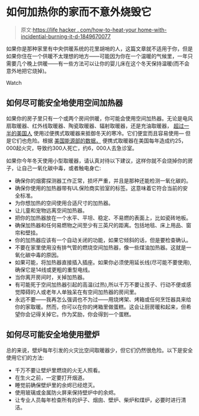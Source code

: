 # 如何加热你的家而不意外烧毁它

> 原文:[https://life hacker . com/how-to-heat-your home-with-incidential-burning-it-d-1849670077](https://lifehacker.com/how-to-heat-your-home-without-accidentally-burning-it-d-1849670077)

如果你是那种家里有中央供暖系统的花里胡哨的人，这篇文章就不适用于你，但是如果你住在一个供暖不太理想的地方——可能因为你在一个温暖的气候里，一年只需要几个晚上供暖——有一些方法可以让你的婴儿床在这个冬天保持温暖(而不会意外地把它烧掉)。

Watch

## **如何尽可能安全地使用空间加热器**

如果你的房子里只有一个或两个房间供暖，你可能会使用空间加热器。无论是电风扇取暖器、红外线取暖器、陶瓷取暖器、辐射取暖器，还是充油取暖器， [超过一半的美国人](https://www.redcross.org/about-us/news-and-events/news/2022/how-to-heat-your-home-safely.html) 使用过便携式取暖器来抵御冬天的寒冷。它们便宜而且容易使用— 但是它们也危险。根据 [美国能源部的数据，](https://www.energy.gov/energysaver/small-space-heaters) 便携式取暖器在美国每年造成约25，000起火灾，导致约300人死亡，约6，000人去急诊室。

如果你今年冬天使用小型取暖器，请认真对待以下建议，这样你就不会烧掉你的房子，让自己一氧化碳中毒，或者触电身亡:

*   确保你的烟雾探测器工作正常，损坏严重，并且是那种还能检测一氧化碳的。
*   确保你使用的加热器带有UL保险商实验室的标签。这意味着它符合当前的安全标准。
*   为你想加热的空间使用合适尺寸的加热器。
*   让儿童和宠物远离空间加热器。
*   把你的加热器放在一个水平、平坦、稳定、不易燃的表面上，比如瓷砖地板。
*   确保加热器和任何易燃物之间至少有三英尺的距离。包括地毯、床上用品、窗帘和壁挂。
*   你的加热器应该有一个自动关闭的功能，如果它倾斜的话，但是要检查确认。
*   不要在家里使用没有排气管的燃烧空间加热器，像一些煤油加热器。这就是一氧化碳中毒的原因。
*   如果可能，将加热器直接插入插座。如果你必须使用延长线(尽可能不要使用),确保它是14线或更粗的重型电线。
*   当你离开房间时，关掉加热器。
*   有可能死于空间加热器引起的高温(过热),所以千万不要让孩子、行动不便或感觉障碍的人或老年人单独呆在有空间加热器的房间里。
*   永远不要——我再怎么强调也不为过——用烧烤架、烤箱或任何烹饪器具来给你的家取暖。然而，你可以在你的烤箱里做蛋糕。这会让厨房暖和起来，但希望你会记得关掉它。作为奖励，你会得到一个蛋糕。

## **如何尽可能安全地使用壁炉**

总的来说，壁炉每年引发的火灾比空间取暖器少，但它们仍然很危险。以下是安全使用它们的方法:

*   千万不要让壁炉里燃烧的火无人照看。
*   在生火之前，一定要打开烟道。
*   睡觉前确保壁炉里的余烬已经熄灭。
*   使用玻璃或金属防火屏来保持壁炉中的余烬。
*   让专业人员每年检查所有的炉子、烟囱、壁炉、柴炉和煤炉，必要时进行清洁。